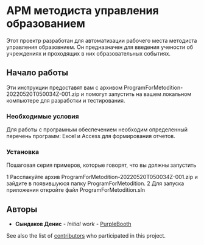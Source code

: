 ﻿# АРМ методиста управления образованием



Этот проектр разработан для автоматизации рабочего места методиста управления образовнием. Он предназначен для введения учености об учреждениях и проходящих в них образовательных событиях.



## Начало работы


Эти инструкции предоставят вам с архивом ProgramForMetodition-20220520T050034Z-001.zip и помогут запустить на вашем локальном компьютере для разработки и тестирования.


### Необходимые условия

Для работы с програмным обеспечением необходим определенный перечень программ: Excel и Access для формирования отчетов.




### Установка




Пошаговая серия примеров, которые говорят, что вы должны запустить

1 Расспакуйте архив ProgramForMetodition-20220520T050034Z-001.zip и зайдите в появившуюся папку ProgramForMetodition.
2 Для запуска приложения откройте файл ProgramForMetodition.sln



## Авторы

* **Сындаков Денис** - *Initial work* - [PurpleBooth](https://github.com/PurpleBooth)

See also the list of [contributors](https://github.com/your/project/contributors) who participated in this project.

